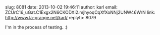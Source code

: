 slug:    8081
date:    2013-10-02 19:46:11
author:  karl
email:   ZCUrC16_uGat.C1Exgx2N6CKODXi2.mjhyoqCqXfXoNNj2UNW46WrN
link:     http://www.la-grange.net/karl/
replyto: 8079

I'm in the process of testing. :)

